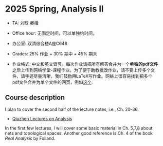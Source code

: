 # 2025 Spring, Analysis II





- TA: 刘晗  秦楷

- Office hour: 无固定时间，可以单独约时间。
  
- 办公室: 双清综合楼A座C648
  
- Grades: 25% 作业 + 30% 期中 + 45% 期末
  
- 作业格式: 中文和英文皆可。每次作业请把所有解答合并为一个**单独的pdf文件**之后上传到网络学堂-课程作业。为了便于助教批改作业，请不要上传多个文件，请字迹尽量清晰，我们鼓励用LaTeX写作业。网络上很容易找到把多个pdf文件合并为单个文件的网页，例如[这个](https://www.ilovepdf.com/merge_pdf).

## Course description

I plan to cover the second half of the lecture notes, i.e., Ch. 20-36.

- [Qiuzhen Lectures on Analysis](https://binguimath.github.io/Files/2023_Analysis.pdf)
  
In the first few lectures, I will cover some basic material in Ch. 5,7,8 about nets and topological spaces. Another good reference is Ch. 4 of the book *Real Analysis* by Folland.

